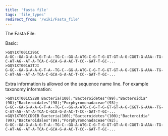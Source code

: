 ```yaml
---
title: 'fasta file'
tags: 'file_types'
redirect_from: '/wiki/Fasta_file'
---
```

The Fasta File:

Basic:

    >GQY1XT001C296C
    A-GC--GA-G-A-A-G-T-A--TG-C--GG-A-ATG-C-G-T-G-GT-GT-A-G-CGGT-G-AAA--TG-C-AT-AG--AT-A-TCA-C-GCA-G-A-AC-T-CC--GAT-T-GC-...
    >GQY1XT001A3TJI
    G-GC--GA-G-A-A-G-T-A--TG-C--GG-A-ATG-C-G-T-G-GT-GT-A-G-CGGT-G-AAA--TG-C-AT-AG--AT-A-TCA-C-GCA-G-A-AC-T-CC--GAT-T-GC-...

Extra information is allowed on the sequence name line. For example
taxonomy information:

    >GQY1XT001CS2B8 Bacteria(100);"Bacteroidetes"(99);"Bacteroidia"(98);"Bacteroidales"(98);"Porphyromonadaceae"(93);
    G-GC--GA-G-A-A-G-T-A--TG-C--GG-A-ATG-C-G-T-G-GT-GT-A-G-CGGT-G-AAA--TG-C-AT-AG--AT-A-TCA-C-GCA-G-A-AC-T-CC--GAT-T-GC-...
    >GQY1XT001CD9IB Bacteria(100);"Bacteroidetes"(100);"Bacteroidia"(99);"Bacteroidales"(99);"Porphyromonadaceae"(92);
    G-GC--GA-G-A-A-G-T-A--TG-C--GG-A-ATG-C-G-T-G-GT-GT-A-G-CGGT-G-AAA--TG-C-AT-AG--AT-A-TCA-C-GCA-G-A-AC-T-CC--GAT-T-GC-...


